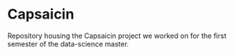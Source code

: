 # Capsaicin
Repository housing the Capsaicin project we worked on for the first semester of the data-science master.
